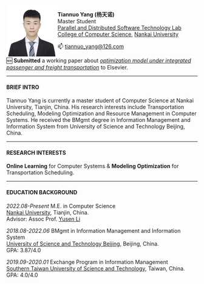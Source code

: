 <img align="left" src="./personal_photo.JPG" width = '135' height ='135'>

**Tiannuo Yang (杨天诺)**  
Master Student  
[Parallel and Distributed Software Technology Lab](https://nbjl.nankai.edu.cn/)   
[College of Computer Science](https://encc.nankai.edu.cn/), [Nankai University](https://en.nankai.edu.cn/)

📫 <tiannuo_yang@126.com>


🆕 **Submitted** a working paper about [*optimization model under integrated passenger and freight transportation*](https://github.com/tiannuo-yang/G-VRP-IPD-TW) to Elsevier.


---
#### BRIEF INTRO
Tiannuo Yang is currently a master student of Computer Science at Nankai University, Tianjin, China. His research interests include Transportation Scheduling, Modeling Optimization and Resource Management in Computer Systems. He received the BMgmt degree in Information Management and Information System from University of Science and Technology Beijing, China. 

<!-- https://www.cs.purdue.edu/homes/choi293/index.html -->

---
#### RESEARCH INTERESTS

**Online Learning** for Computer Systems & **Modeling Optimization** for Transportation Scheduling.

---
#### EDUCATION BACKGROUND

*2022.08-Present* M.E. in Computer Science  
[Nankai University](https://en.ustb.edu.cn/), Tianjin, China.  
Advisor: Assoc Prof. [Yusen Li](https://liyusen-nku.github.io/)

*2018.08-2022.06* BMgmt in Information Management and Information System  
[University of Science and Technology Beijing](https://en.ustb.edu.cn/), Beijing, China.  
GPA: 3.87/4.0

*2019.09-2020.01* Exchange Program in Information Management  
[Southern Taiwan University of Science and Technology](https://www.stust.edu.tw/en/), Taiwan, China.  
GPA: 4.0/4.0

